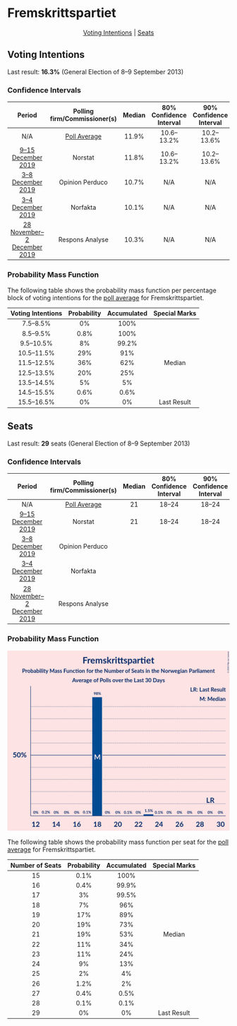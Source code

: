 # Fremskrittspartiet

<p align="center"><a href="#voting-intentions">Voting Intentions</a> | <a href="#seats">Seats</a></p>

## Voting Intentions

Last result: **16.3%** (General Election of 8–9 September 2013)

### Confidence Intervals

| Period     | Polling firm/Commissioner(s) | Median | 80% Confidence Interval | 90% Confidence Interval | 95% Confidence Interval | 99% Confidence Interval |
|:----------:|:----------------:|:-----------:|:-----------------------:|:-----------------------:|:-----------------------:|:-----------------------:|
| N/A | [Poll Average](average.html) | 11.9% | 10.6–13.2% | 10.2–13.6% | 9.9–14.0% | 9.4–14.6% |
| [9–15 December 2019](2019-12-15-Norstat.html) | Norstat | 11.8% | 10.6–13.2% | 10.2–13.6% | 9.9–14.0% | 9.4–14.6% |
| [3–8 December 2019](2019-12-08-OpinionPerduco.html) | Opinion Perduco | 10.7% | N/A | N/A | N/A | N/A |
| [3–4 December 2019](2019-12-04-Norfakta.html) | Norfakta | 10.1% | N/A | N/A | N/A | N/A |
| [28 November–2 December 2019](2019-12-02-ResponsAnalyse.html) | Respons Analyse | 10.3% | N/A | N/A | N/A | N/A |

### Probability Mass Function

The following table shows the probability mass function per percentage block of voting intentions for the [poll average](average.html) for Fremskrittspartiet.

| Voting Intentions | Probability | Accumulated | Special Marks |
|:-----------------:|:-----------:|:-----------:|:-------------:|
| 7.5–8.5% | 0% | 100% |  |
| 8.5–9.5% | 0.8% | 100% |  |
| 9.5–10.5% | 8% | 99.2% |  |
| 10.5–11.5% | 29% | 91% |  |
| 11.5–12.5% | 36% | 62% | Median |
| 12.5–13.5% | 20% | 25% |  |
| 13.5–14.5% | 5% | 5% |  |
| 14.5–15.5% | 0.6% | 0.6% |  |
| 15.5–16.5% | 0% | 0% | Last Result |


## Seats

Last result: **29** seats (General Election of 8–9 September 2013)

### Confidence Intervals

| Period     | Polling firm/Commissioner(s) | Median | 80% Confidence Interval | 90% Confidence Interval | 95% Confidence Interval | 99% Confidence Interval |
|:----------:|:----------------:|:------:|:-----------------------:|:-----------------------:|:-----------------------:|:-----------------------:|
| N/A | [Poll Average](average.html) | 21 | 18–24 | 18–24 | 17–25 | 17–27 |
| [9–15 December 2019](2019-12-15-Norstat.html) | Norstat | 21 | 18–24 | 18–24 | 17–25 | 17–27 |
| [3–8 December 2019](2019-12-08-OpinionPerduco.html) | Opinion Perduco |  |  |  |  |  |
| [3–4 December 2019](2019-12-04-Norfakta.html) | Norfakta |  |  |  |  |  |
| [28 November–2 December 2019](2019-12-02-ResponsAnalyse.html) | Respons Analyse |  |  |  |  |  |

### Probability Mass Function

![Graph with seats probability mass function not yet produced](average-seats-pmf-fremskrittspartiet.png "Seats Probability Mass Function")

The following table shows the probability mass function per seat for the [poll average](average.html) for Fremskrittspartiet.

| Number of Seats | Probability | Accumulated | Special Marks |
|:---------------:|:-----------:|:-----------:|:-------------:|
| 15 | 0.1% | 100% |  |
| 16 | 0.4% | 99.9% |  |
| 17 | 3% | 99.5% |  |
| 18 | 7% | 96% |  |
| 19 | 17% | 89% |  |
| 20 | 19% | 73% |  |
| 21 | 19% | 53% | Median |
| 22 | 11% | 34% |  |
| 23 | 11% | 24% |  |
| 24 | 9% | 13% |  |
| 25 | 2% | 4% |  |
| 26 | 1.2% | 2% |  |
| 27 | 0.4% | 0.5% |  |
| 28 | 0.1% | 0.1% |  |
| 29 | 0% | 0% | Last Result |


